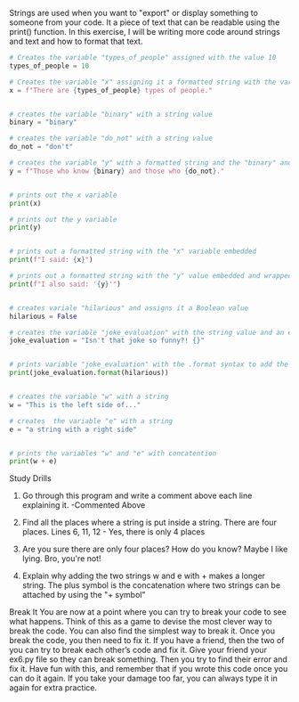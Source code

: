 Strings are used when you want to "export" or display something to someone from your code. It a piece of text that can be readable using the print() function. In this exercise, I will be writing more code around strings and text and how to format that text.

```python
# Creates the variable "types_of_people" assigned with the value 10
types_of_people = 10

# Creates the variable "x" assigning it a formatted string with the variable "types_of_people" embedded in the string
x = f"There are {types_of_people} types of people."


# creates the variable "binary" with a string value
binary = "binary"

# creates the variable "do_not" with a string value
do_not = "don't"

# creates the variable "y" with a formatted string and the "binary" and "do_not" values embedded in the string
y = f"Those who know {binary} and those who {do_not}."


# prints out the x variable
print(x)

# prints out the y variable
print(y)


# prints out a formatted string with the "x" variable embedded
print(f"I said: {x}")

# prints out a formatted string with the "y" value embedded and wrapped in a string
print(f"I also said: '{y}'")


# creates variale "hilarious" and assigns it a Boolean value
hilarious = False

# creates the variable "joke_evaluation" with the string value and an empty format parenthes
joke_evaluation = "Isn't that joke so funny?! {}"


# prints variable "joke_evaluation" with the .format syntax to add the variable hilarious to the string
print(joke_evaluation.format(hilarious))


# creates the variable "w" with a string
w = "This is the left side of..."

# creates  the variable "e" with a string
e = "a string with a right side"


# prints the variables "w" and "e" with concatention
print(w + e)
```

Study Drills

1. Go through this program and write a comment above each line explaining it.
   -Commented Above

2. Find all the places where a string is put inside a string. There are four places.
   Lines 6, 11, 12 - Yes, there is only 4 places

3. Are you sure there are only four places? How do you know? Maybe I like lying.
   Bro, you're not!

4. Explain why adding the two strings w and e with + makes a longer string.
   The plus symbol is the concatenation where two strings can be attached by using the "+ symbol"

Break It
You are now at a point where you can try to break your code to see what happens. Think of this as a game to devise the most clever way to break the code. You can also find the simplest way to break it. Once you break the code, you then need to fix it. If you have a friend, then the two of you can try to break each other’s code and fix it. Give your friend your ex6.py file so they can break something. Then you try to find their error and fix it. Have fun with this, and remember that if you wrote this code once you can do it again. If you take your damage too far, you can always type it in again for extra practice.

